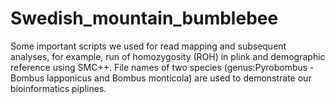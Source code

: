 # Swedish_mountain_bumblebee
Some important scripts we used for read mapping and subsequent analyses, for example, run of homozygosity (ROH) in plink and demographic reference using SMC++.
File names of two species (genus:Pyrobombus - Bombus lapponicus and Bombus monticola) are used to demonstrate our bioinformatics piplines.
